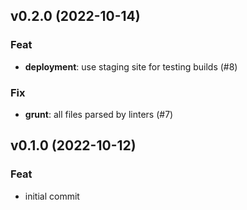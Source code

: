 ## v0.2.0 (2022-10-14)

### Feat

- **deployment**: use staging site for testing builds (#8)

### Fix

- **grunt**: all files parsed by linters (#7)

## v0.1.0 (2022-10-12)

### Feat

- initial commit
